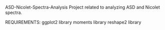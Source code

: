 ASD-Nicolet-Spectra-Analysis
Project related to analyzing ASD and Nicolet spectra.

REQUIREMENTS:
ggplot2 library
moments library 
reshape2 library